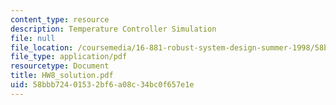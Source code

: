 ```yaml
---
content_type: resource
description: Temperature Controller Simulation
file: null
file_location: /coursemedia/16-881-robust-system-design-summer-1998/58bbb72401532bf6a08c34bc0f657e1e_HW8_solution.pdf
file_type: application/pdf
resourcetype: Document
title: HW8_solution.pdf
uid: 58bbb724-0153-2bf6-a08c-34bc0f657e1e
---
```


